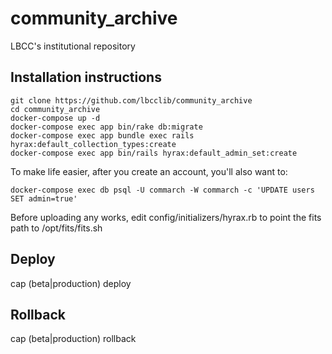 # community_archive
LBCC's institutional repository

## Installation instructions

    git clone https://github.com/lbcclib/community_archive
    cd community_archive
    docker-compose up -d
    docker-compose exec app bin/rake db:migrate
    docker-compose exec app bundle exec rails hyrax:default_collection_types:create
    docker-compose exec app bin/rails hyrax:default_admin_set:create

To make life easier, after you create an account, you'll also want to:

    docker-compose exec db psql -U commarch -W commarch -c 'UPDATE users SET admin=true'
    
Before uploading any works, edit config/initializers/hyrax.rb to point the fits path to /opt/fits/fits.sh

## Deploy
cap (beta|production) deploy 

## Rollback
cap (beta|production) rollback
